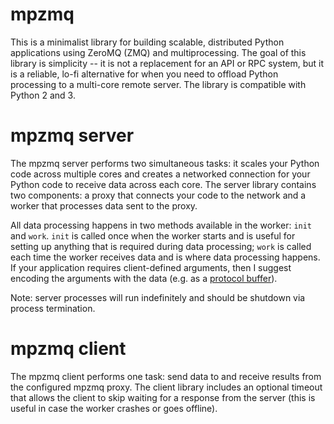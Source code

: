 # mpzmq
This is a minimalist library for building scalable, distributed Python applications using ZeroMQ (ZMQ) and multiprocessing. The goal of this library is simplicity -- it is not a replacement for an API or RPC system, but it is a reliable, lo-fi alternative for when you need to offload Python processing to a multi-core remote server. The library is compatible with Python 2 and 3.

# mpzmq server
The mpzmq server performs two simultaneous tasks: it scales your Python code across multiple cores and creates a networked connection for your Python code to receive data across each core. The server library contains two components: a proxy that connects your code to the network and a worker that processes data sent to the proxy.

All data processing happens in two methods available in the worker: `init` and `work`. `init` is called once when the worker starts and is useful for setting up anything that is required during data processing; `work` is called each time the worker receives data and is where data processing happens. If your application requires client-defined arguments, then I suggest encoding the arguments with the data (e.g. as a [protocol buffer](https://developers.google.com/protocol-buffers/docs/pythontutorial)).

Note: server processes will run indefinitely and should be shutdown via process termination.

# mpzmq client
The mpzmq client performs one task: send data to and receive results from the configured mpzmq proxy. The client library includes an optional timeout that allows the client to skip waiting for a response from the server (this is useful in case the worker crashes or goes offline).
